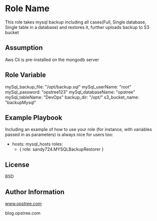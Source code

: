 Role Name
=========

This role takes mysql backup including all cases(Full, Single database, Single table in a database) and restores it, further uploads backup to S3 bucket

Assumption
--------------

Aws Cli is pre-installed on the mongodb server

Role Variable
------------

mySql_backup_file: "/opt/backup.sql"
mySql_userName: "root"
mySql_password: "opstree123"
mySql_databaseName: "opstree"
mySql_tableName: "DevOps"
backup_dir: "/opt/"
s3_bucket_name: "backupMysql"

Example Playbook
----------------

Including an example of how to use your role (for instance, with variables passed in as parameters) is always nice for users too:

- hosts: mysql_hosts
  roles:
     - { role: sandy724.MYSQLBackupRestorer }

License
-------

BSD

Author Information
------------------
www.opstree.com

blog.opstree.com
